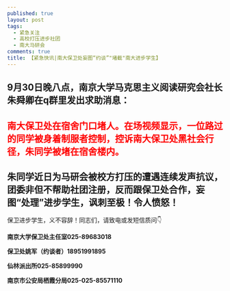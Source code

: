 ```yaml
---
published: true
layout: post
tags:
  - 紧急关注
  - 高校打压进步社团
  - 南大马研会
comments: true
title: 【紧急快讯|南大保卫处妄图“约谈”"堵截"南大进步学生】
---
```


## 9月30日晚八点，南京大学马克思主义阅读研究会社长朱舜卿在q群里发出求助消息：

<font color= 'red'>
  
## 南大保卫处在宿舍门口堵人。在场视频显示，一位路过的同学被身着制服者控制，控诉南大保卫处黑社会行径，朱同学被堵在宿舍楼内。

</font>

## 朱同学近日为马研会被校方打压的遭遇连续发声抗议，团委非但不帮助社团注册，反而跟保卫处合作，妄图“处理”进步学生，讽刺至极！令人愤怒！

保卫进步学生，义不容辞！同志们，请致电或发短信质问👇


  
**南京大学保卫处主任室025-89683018**

**保卫处姚军（约谈者）18951991895**

**仙林派出所025-85899990**

**南京市公安局栖霞分局025-025-85571110**
